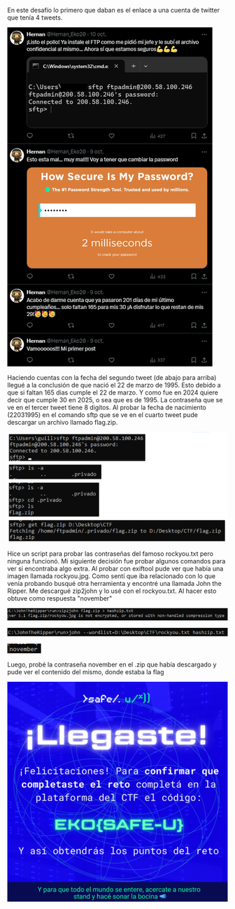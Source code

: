 En este desafío lo primero que daban es el enlace a una cuenta de twitter que tenía 4 tweets.

![](img1.png)

Haciendo cuentas con la fecha del segundo tweet (de abajo para arriba) llegué a la conclusión de que nació el 22 de marzo de 1995. Esto debido a que si faltan 165 dias cumple el 22 de marzo. Y como fue en 2024 quiere decir que cumple 30 en 2025, o sea que es de 1995. La contraseña que se ve en el tercer tweet tiene 8 digitos. Al probar la fecha de nacimiento (22031995) en el comando sftp que se ve en el cuarto tweet pude descargar un archivo llamado flag.zip.

![](img2.png)

Hice un script para probar las contraseñas del famoso rockyou.txt pero ninguna funcionó. Mi siguiente decisión fue probar algunos comandos para ver si encontraba algo extra. Al probar con exiftool pude ver que había una imagen llamada rockyou.jpg. Como sentí que iba relacionado con lo que venía probando busqué otra herramienta y encontré una llamada John the Ripper. Me descargué zip2john y lo usé con el rockyou.txt. Al hacer esto obtuve como respuesta "november"

![](img3.png)

![](img4.png)

![](img5.png)

Luego, probé la contraseña november en el .zip que había descargado y pude ver el contenido del mismo, donde estaba la flag

![](img6.png)
